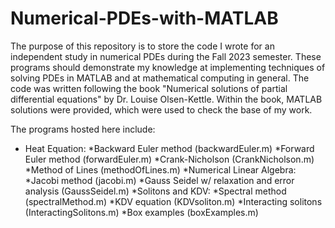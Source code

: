 # Numerical-PDEs-with-MATLAB

The purpose of this repository is to store the code I wrote for an independent study in numerical PDEs during the Fall 2023 semester. These programs should demonstrate my knowledge at implementing techniques of solving PDEs in MATLAB and at mathematical computing in general. The code was written following the book "Numerical solutions of partial differential equations" by Dr. Louise Olsen-Kettle. Within the book, MATLAB solutions were provided, which were used to check the base of my work.

The programs hosted here include:

* Heat Equation:
    *Backward Euler method (backwardEuler.m)
    *Forward Euler method (forwardEuler.m)
    *Crank-Nicholson (CrankNicholson.m)
    *Method of Lines (methodOfLines.m)
*Numerical Linear Algebra:
    *Jacobi method (jacobi.m)
    *Gauss Seidel w/ relaxation and error analysis (GaussSeidel.m)
*Solitons and KDV:
    *Spectral method (spectralMethod.m)
    *KDV equation (KDVsoliton.m)
    *Interacting solitons (InteractingSolitons.m)
    *Box examples (boxExamples.m)   
